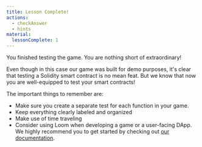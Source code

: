 ```yaml
---
title: Lesson Complete!
actions:
  - checkAnswer
  - hints
material:
  lessonComplete: 1
---
```


You finished testing the game. You are nothing short of extraordinary!

Even though in this case our game was built for demo purposes, it's clear that testing a Solidity smart contract is no mean feat. But we know that now you are well-equipped to test your smart contracts!

The important things to remember are:

- Make sure you create a separate test for each function in your game.
- Keep everything clearly labeled and organized
- Make use of time traveling
- Consider using Loom when developing a game or a user-facing DApp. We highly recommend you to get started by checking out <a href="https://loomx.io/developers/" target=_blank>our documentation</a>.
